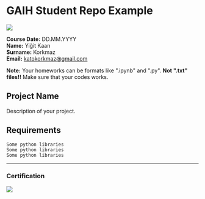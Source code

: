 # GAIH Student Repo Example
![](img/newlogo.png)

**Course Date:** DD.MM.YYYY  
**Name:** Yiğit Kaan  
**Surname:** Korkmaz  
**Email:** katokorkmaz@gmail.com 

**Note:** Your homeworks can be formats like ".ipynb" and ".py". **Not ".txt" files!!** Make sure that your codes works.  

## Project Name
Description of your project.

## Requirements
```
Some python libraries
Some python libraries
Some python libraries
```
---

### Certification
![](img/TopLearnerCertificate.png)

